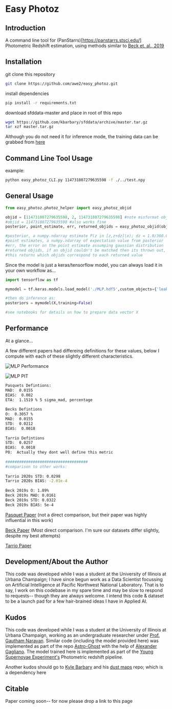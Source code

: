 # Easy Photoz

## Introduction

A command line tool for (PanStarrs)[https://panstarrs.stsci.edu/] Photometric Redshift estimation, using methods similar to [Beck et. al., 2019](https://arxiv.org/pdf/1910.10167.pdf)

## Installation

git clone this repository

```bash
git clone https://github.com/awe2/easy_photoz.git
```
install dependencies

```bash
pip install -r requirements.txt
```

download sfddata-master and place in root of this repo
```bash
wget https://github.com/kbarbary/sfddata/archive/master.tar.gz
tar xzf master.tar.gz
```

Although you do not need it for inference mode, the training data can be grabbed from [here](https://drive.google.com/drive/folders/1tdjogtnGNolk4cV9FWxaMmM5Gunp26Kz?usp=sharing)

## Command Line Tool Usage

example: 
```bash
python easy_photoz_CLI.py 114731807279635598 -f ./../test.npy
```

## General Usage

```python
from easy_photoz.photoz_helper import easy_photoz_objid

objid = [114731807279635598, 2, 114731807279635598] #note misformat objid
#objid = 114731807279635598 #also works fine
posterior, point_estimate, err, returned_objids = easy_photoz_objid(objid)

#posterior, a numpy.ndarray estimate P(z in [z,z+dz]|x); dz = 1.0/360.0
#point estimates, a numpy.ndarray of expectation value from posterior
#err, the error on the point estimate assumping gaussian distribution
#returned objids, if an objid couldn't be matched then its thrown out,
#this returns which objids correspond to each returned value
```

Since the model is just a keras/tensorflow model, you can always load it in your own workflow as...

```python
import tensorflow as tf

mymodel = tf.keras.models.load_model('./MLP.hdf5',custom_objects={'leaky_relu':tf.keras.layers.leaky_relu})

#then do inference as:
posteriors = mymodel(X,training=False)

#see notebooks for details on how to prepare data vector X
```

## Performance
At a glance...

A few different papers had differeing definitions for these values, below I compute with each of these slightly different characteristics.

![MLP Performance](https://github.com/awe2/easy_photoz/tree/main/IMAGES/MLP_performance.PNG)

![MLP PIT](https://github.com/awe2/easy_photoz/tree/main/IMAGES/MLP_PIT.PNG)

```bash
Pasquets Defintions: 
MAD:  0.0155
BIAS:  0.002
ETA:  1.1519 % 5 sigma_mad, percentage
 
Becks Defintions
O:  0.3057 %
MAD:  0.0155
STD:  0.0212
BIAS:  0.0018
 
Tarrio Defintions
STD:  0.0257
BIAS:  0.0018
P0:  Actually they dont well define this metric
 
####################################
#comparison to other works:
 
Tarrio 2020s STD: 0.0298
Tarrio 2020s BIAS: -2.01e-4
 
Beck 2019s O: 1.89%
Beck 2019s MAD: 0.0161
Beck 2019s STD: 0.0322
Beck 2019s BIAS: 5e-4
```

[Pasquet Paper](https://www.aanda.org/articles/aa/full_html/2019/01/aa33617-18/aa33617-18.html) (not a direct comparison, but their paper was highly influential in this work)

[Beck Paper](https://arxiv.org/pdf/1910.10167.pdf) (Most direct comparison. I'm sure our datasets differ slightly, despite my best attempts)

[Tarrio Paper](https://www.aanda.org/articles/aa/full_html/2020/10/aa38415-20/aa38415-20.html)


## Development/About the Author

This code was developed while I was a student at the University of Illinois at Urbana Champaign; I have since begun work as a Data Scientist focussing on Artificial Intelligence at Pacific Northwest National Laboratory. That is to say, I work on this codebase in my spare time and may be slow to respond to requests-- though they are always welcome. I intend this code & dataset to be a launch pad for a few hair-brained ideas I have in Applied AI.

## Kudos

This code was developed while I was a student at the University of Illinois at Urbana Champaign, working as an undergraduate researcher under [Prof. Gautham Narayan](https://gnarayan.github.io/). Similar code (including the model provided here) was implemented as part of the repo [Astro-Ghost](https://github.com/uiucsn/astro_ghost) with the help of [Alexander Gagliano](https://alexandergagliano.github.io/). The model trained here is implemented as part of the [Young Supernovae Experiment's]() Photometric redshift pipeline.

Another kudos should go to [Kyle Barbary](http://kylebarbary.com/) and his [dust maps](https://github.com/kbarbary/sfdmap) repo; which is a dependency here

## Citable

Paper coming soon-- for now please drop a link to this page 
